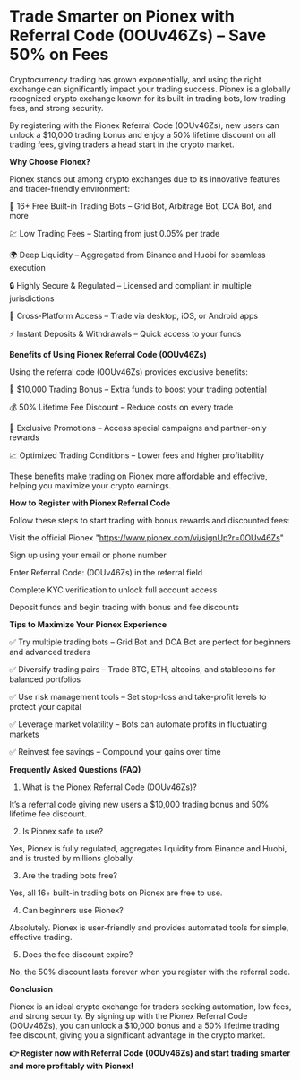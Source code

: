 # Trade Smarter on Pionex with Referral Code (0OUv46Zs) – Save 50% on Fees

Cryptocurrency trading has grown exponentially, and using the right exchange can significantly impact your trading success. Pionex is a globally recognized crypto exchange known for its built-in trading bots, low trading fees, and strong security.

By registering with the Pionex Referral Code (0OUv46Zs), new users can unlock a $10,000 trading bonus and enjoy a 50% lifetime discount on all trading fees, giving traders a head start in the crypto market.

**Why Choose Pionex?**

Pionex stands out among crypto exchanges due to its innovative features and trader-friendly environment:

🤖 16+ Free Built-in Trading Bots – Grid Bot, Arbitrage Bot, DCA Bot, and more

💹 Low Trading Fees – Starting from just 0.05% per trade

🌍 Deep Liquidity – Aggregated from Binance and Huobi for seamless execution

🔒 Highly Secure & Regulated – Licensed and compliant in multiple jurisdictions

📱 Cross-Platform Access – Trade via desktop, iOS, or Android apps

⚡ Instant Deposits & Withdrawals – Quick access to your funds

**Benefits of Using Pionex Referral Code (0OUv46Zs)**

Using the referral code (0OUv46Zs) provides exclusive benefits:

🎁 $10,000 Trading Bonus – Extra funds to boost your trading potential

💰 50% Lifetime Fee Discount – Reduce costs on every trade

🚀 Exclusive Promotions – Access special campaigns and partner-only rewards

📈 Optimized Trading Conditions – Lower fees and higher profitability

These benefits make trading on Pionex more affordable and effective, helping you maximize your crypto earnings.

**How to Register with Pionex Referral Code**

Follow these steps to start trading with bonus rewards and discounted fees:

Visit the official Pionex "https://www.pionex.com/vi/signUp?r=0OUv46Zs"

Sign up using your email or phone number

Enter Referral Code: (0OUv46Zs) in the referral field

Complete KYC verification to unlock full account access

Deposit funds and begin trading with bonus and fee discounts

**Tips to Maximize Your Pionex Experience**

✅ Try multiple trading bots – Grid Bot and DCA Bot are perfect for beginners and advanced traders

✅ Diversify trading pairs – Trade BTC, ETH, altcoins, and stablecoins for balanced portfolios

✅ Use risk management tools – Set stop-loss and take-profit levels to protect your capital

✅ Leverage market volatility – Bots can automate profits in fluctuating markets

✅ Reinvest fee savings – Compound your gains over time

**Frequently Asked Questions (FAQ)**

1. What is the Pionex Referral Code (0OUv46Zs)?

It’s a referral code giving new users a $10,000 trading bonus and 50% lifetime fee discount.

2. Is Pionex safe to use?

Yes, Pionex is fully regulated, aggregates liquidity from Binance and Huobi, and is trusted by millions globally.

3. Are the trading bots free?

Yes, all 16+ built-in trading bots on Pionex are free to use.

4. Can beginners use Pionex?

Absolutely. Pionex is user-friendly and provides automated tools for simple, effective trading.

5. Does the fee discount expire?

No, the 50% discount lasts forever when you register with the referral code.

**Conclusion**

Pionex is an ideal crypto exchange for traders seeking automation, low fees, and strong security. By signing up with the Pionex Referral Code (0OUv46Zs), you can unlock a $10,000 bonus and a 50% lifetime trading fee discount, giving you a significant advantage in the crypto market.

**👉 Register now with Referral Code (0OUv46Zs) and start trading smarter and more profitably with Pionex!**

